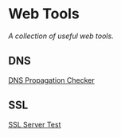 # Web Tools
*A collection of useful web tools.*

## DNS
[DNS Propagation Checker](https://dnsmap.io/)

## SSL
[SSL Server Test](https://www.ssllabs.com/ssltest/)
